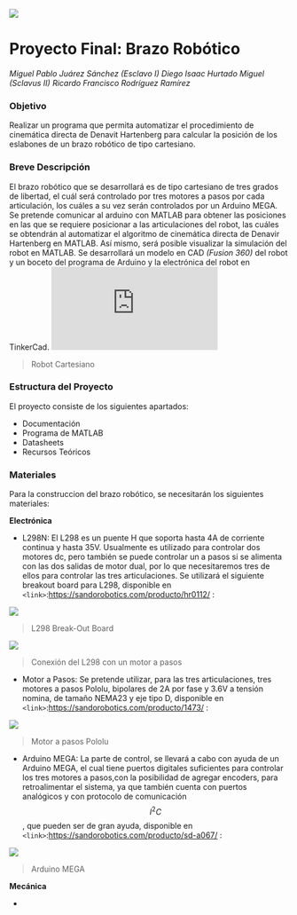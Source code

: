 ![](https://mextudia.com/wp-content/uploads/2017/12/lasalle-700x321.jpg)
# Proyecto Final: Brazo Robótico 
*Miguel Pablo Juárez Sánchez (Esclavo I)*
*Diego Isaac Hurtado Miguel (Sclavus II)*
*Ricardo Francisco Rodríguez Ramírez*

### Objetivo

Realizar un programa que permita automatizar el procedimiento de cinemática directa de Denavit Hartenberg para calcular la posición de los eslabones de un brazo robótico de tipo cartesiano.

### Breve Descripción

El brazo robótico que se desarrollará es de tipo cartesiano de tres grados de libertad, el cuál será controlado por tres motores a pasos por cada articulación, los cuáles a su vez serán controlados por un Arduino MEGA. Se pretende comunicar al arduino con MATLAB para obtener las posiciones en las que se requiere posicionar a las articulaciones del robot, las cuáles se obtendrán al automatizar el algoritmo de cinemática directa de Denavir Hartenberg en MATLAB. Así mismo, será posible visualizar la simulación del robot en MATLAB. Se desarrollará un modelo en CAD *(Fusion 360)* del robot y un boceto del programa de Arduino y la electrónica del robot en TinkerCad.
![](https://www.udesantiagovirtual.cl/moodle2/pluginfile.php?file=/55549/mod_book/chapter/224/figuras/Ch2_fig2-7a.png)
>Robot Cartesiano

### Estructura del Proyecto

El proyecto consiste de los siguientes apartados:
  - Documentación
  - Programa de MATLAB
  - Datasheets
  - Recursos Teóricos

### Materiales

Para la construccion del brazo robótico, se necesitarán los siguientes materiales:

**Electrónica**

  - L298N: El L298 es un puente H que soporta hasta 4A de corriente continua y hasta 35V. Usualmente es utilizado para controlar dos motores dc, pero también se puede controlar un 
    a pasos si se alimenta con las dos salidas de motor dual, por lo que necesitaremos tres de ellos para controlar las tres articulaciones. Se utilizará el siguiente breakout         board para L298, disponible en `<link>`:<https://sandorobotics.com/producto/hr0112/> :
    
![](https://www.geekfactory.mx/wp-content/uploads/2013/06/modulo-l298n-puente-h-driver-motores.jpg)
 >L298 Break-Out Board
 
![](https://www.makerguides.com/wp-content/uploads/2019/05/l298n-motor-driver-with-stepper-motor-and-arduino-wiring-diagram-schematic-pinout.jpg)
 >Conexión del L298 con un motor a pasos
 
  - Motor a Pasos: Se pretende utilizar, para las tres articulaciones, tres motores a pasos Pololu, bipolares de 2A por fase y 3.6V a tensión nomina, de tamaño NEMA23 y eje tipo     D, disponible en `<link>`:<https://sandorobotics.com/producto/1473/> :
  
![](https://sandorobotics.com/wp-content/uploads/2020/07/0J4736.1200.jpg)
 >Motor a pasos Pololu
 
  - Arduino MEGA: La parte de control, se llevará a cabo con ayuda de un Arduino MEGA, el cual tiene puertos digitales suficientes para controlar los tres motores a pasos,con la     posibilidad de agregar encoders, para retroalimentar el sistema, ya que también cuenta con puertos analógicos y con protocolo de comunicación $$I^2C$$, que pueden ser de         gran ayuda, disponible en `<link>`:<https://sandorobotics.com/producto/sd-a067/> :
  
![](https://sandorobotics.com/wp-content/uploads/2017/09/arduino-mega-2560-r3-generico-con-cable-usb-atmega2560-16au-D_NQ_NP_461011-MEC20451432743_102015-F.jpg)
 >Arduino MEGA
 
**Mecánica**

  - 
    
  
